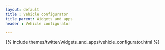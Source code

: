 ```yaml
---
layout: default
title : Vehicle configurator
title_parent: Widgets and apps
header : Vehicle configurator

---
```


{% include themes/twitter/widgets_and_apps/vehicle_configurator.html %}